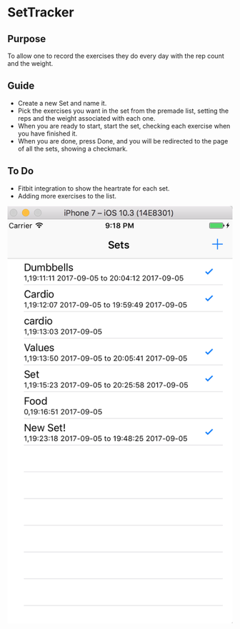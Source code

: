 # SetTracker

## Purpose
To allow one to record the exercises they do every day with the rep count and the weight.

## Guide
- Create a new Set and name it.
- Pick the exercises you want in the set from the premade list, setting the reps and the weight associated with each one.
- When you are ready to start, start the set, checking each exercise when you have finished it.
- When you are done, press Done, and you will be redirected to the page of all the sets, showing a checkmark.

## To Do
- Fitbit integration to show the heartrate for each set.
- Adding more exercises to the list.


![alt text](https://github.com/Cheraws/SetTracker/blob/master/Starting.png)
